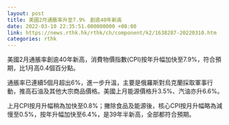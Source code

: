 ```yaml
---
layout: post
title: 美國2月通脹率升至7.9%　創逾40年新高
date: 2022-03-10 22:35:51.000000000 +08:00
link: https://news.rthk.hk/rthk/ch/component/k2/1638287-20220310.htm
categories: rthk
---
```


美國2月通脹率創逾40年新高，消費物價指數(CPI)按年升幅加快至7.9%，符合預期，比1月高0.4個百分點。

通脹率已連續5個月超出6%，進一步升溫，主要是俄羅斯對烏克蘭採取軍事行動，推高石油及其他大宗商品價格。美國上月能源價格升3.5%、汽油亦升6.6%。

上月CPI按月升幅稍為加快至0.8%；撇除食品及能源後，核心CPI按月升幅略為減慢至0.5%，按年升幅加快至6.4%，是39年半新高，全部都符合預期。
